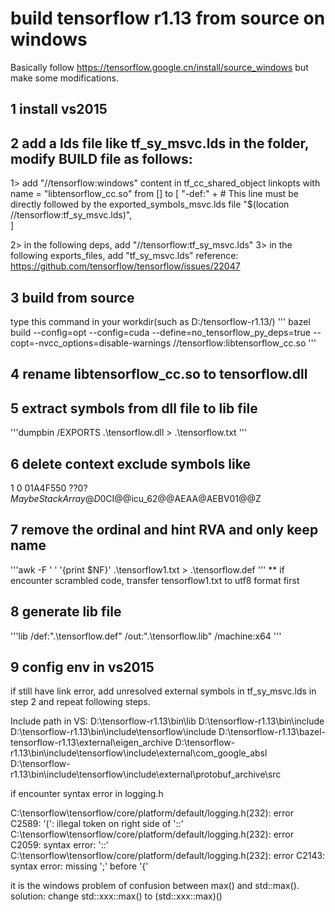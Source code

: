 # build tensorflow r1.13 from source on windows

Basically follow https://tensorflow.google.cn/install/source_windows  but  make  some  modifications.

## 1 install vs2015

## 2 add a  lds  file  like  tf_sy_msvc.lds  in  the  folder,  modify  BUILD  file  as  follows:
1> add  "//tensorflow:windows"  content  in  tf_cc_shared_object  linkopts  with  name  =  "libtensorflow_cc.so"
from []
to   [
       "-def:"  +    #  This  line  must  be  directly  followed  by  the  exported_symbols_msvc.lds  file
       "$(location  //tensorflow:tf_sy_msvc.lds)",	
     ]
     
2> in  the  following  deps,  add  "//tensorflow:tf_sy_msvc.lds"
3> in  the  following  exports_files,  add  "tf_sy_msvc.lds"
reference: https://github.com/tensorflow/tensorflow/issues/22047

## 3 build from source
type this command in your workdir(such as D:/tensorflow-r1.13/)
''' bazel  build  --config=opt  --config=cuda  --define=no_tensorflow_py_deps=true  --copt=-nvcc_options=disable-warnings  //tensorflow:libtensorflow_cc.so  '''

## 4 rename  libtensorflow_cc.so  to  tensorflow.dll

## 5 extract  symbols  from  dll  file  to  lib  file
'''dumpbin  /EXPORTS  .\tensorflow.dll  >  .\tensorflow.txt '''

## 6 delete  context  exclude  symbols  like
1        0  01A4F550  ??0?$MaybeStackArray@D$0CI@@icu_62@@AEAA@AEBV01@@Z

## 7 remove  the  ordinal  and  hint  RVA  and  only  keep  name
'''awk  -F  '  '  '{print  $NF}'  .\tensorflow1.txt  >  .\tensorflow.def '''
** if  encounter  scrambled  code,  transfer  tensorflow1.txt  to  utf8  format  first

## 8 generate  lib  file
'''lib  /def:".\tensorflow.def"  /out:".\tensorflow.lib"  /machine:x64 '''

## 9 config  env  in  vs2015
if  still  have  link  error,  add  unresolved  external  symbols  in  tf_sy_msvc.lds  in  step  2  and  repeat  following  steps.

Include path in VS:
D:\tensorflow-r1.13\bin\lib
D:\tensorflow-r1.13\bin\include
D:\tensorflow-r1.13\bin\include\tensorflow\include
D:\tensorflow-r1.13\bazel-tensorflow-r1.13\external\eigen_archive
D:\tensorflow-r1.13\bin\include\tensorflow\include\external\com_google_absl
D:\tensorflow-r1.13\bin\include\tensorflow\include\external\protobuf_archive\src

if encounter syntax error in logging.h

C:\tensorflow\tensorflow/core/platform/default/logging.h(232): error C2589: '(': illegal token on right side of '::'  
C:\tensorflow\tensorflow/core/platform/default/logging.h(232): error C2059: syntax error: '::'  
C:\tensorflow\tensorflow/core/platform/default/logging.h(232): error C2143: syntax error: missing ';' before '{'

it is the windows problem of confusion between max() and std::max(). 
solution: change std::xxx::max() to (std::xxx::max)()
